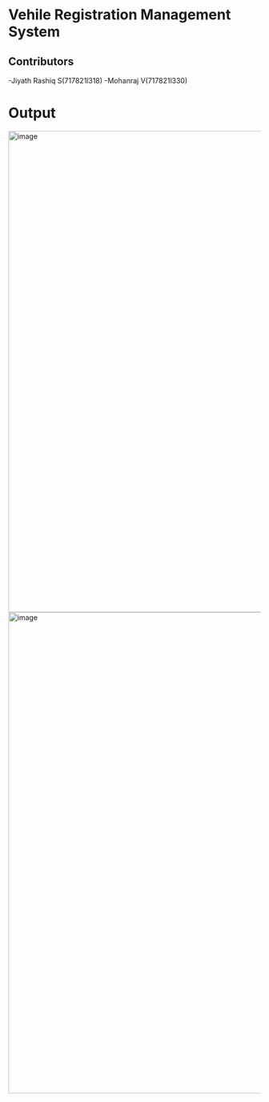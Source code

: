 # Vehile Registration Management System
## Contributors
  -Jiyath Rashiq S(717821l318)
  -Mohanraj V(717821l330)
# Output
<img width="960" alt="image" src="https://github.com/Moh-an123/miniproject/assets/113376269/3dfc3667-8448-442c-b226-0e741cbf356c">
<img width="960" alt="image" src="https://github.com/Moh-an123/miniproject/assets/113376269/2c63b2cd-99e1-4b15-8794-2d05a0e82ddb">


